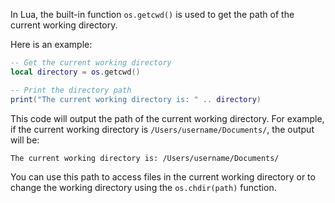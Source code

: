 In Lua, the built-in function `os.getcwd()` is used to get the path of the current working directory.

Here is an example:

```lua
-- Get the current working directory
local directory = os.getcwd()

-- Print the directory path
print("The current working directory is: " .. directory)
```

This code will output the path of the current working directory. For example, if the current working directory is `/Users/username/Documents/`, the output will be:

```
The current working directory is: /Users/username/Documents/
```

You can use this path to access files in the current working directory or to change the working directory using the `os.chdir(path)` function.